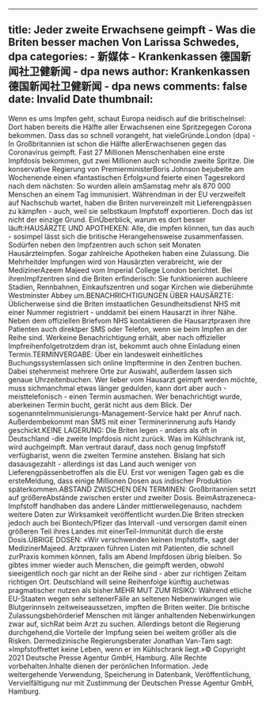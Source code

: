 
---
title: Jeder zweite Erwachsene geimpft - Was die Briten besser machen
Von Larissa Schwedes, dpa
categories: 
    - 新媒体
    - Krankenkassen 德国新闻社卫健新闻 - dpa news
author: Krankenkassen 德国新闻社卫健新闻 - dpa news
comments: false
date: Invalid Date
thumbnail: 
---

<div>   
Wenn es ums Impfen geht, schaut Europa neidisch auf die britischeInsel: Dort haben bereits die Hälfte aller Erwachsenen eine Spritzegegen Corona bekommen. Dass das so schnell vorangeht, hat vieleGründe.London (dpa) - In Großbritannien ist schon die Hälfte allerErwachsenen gegen das Coronavirus geimpft. Fast 27 Millionen Menschenhaben eine erste Impfdosis bekommen, gut zwei Millionen auch schondie zweite Spritze. Die konservative Regierung von PremierministerBoris Johnson bejubelte am Wochenende einen «fantastischen Erfolg»und feierte einen Tagesrekord nach dem nächsten: So wurden allein amSamstag mehr als 870 000 Menschen an einem Tag immunisiert. Währendman in der EU verzweifelt auf Nachschub wartet, haben die Briten nurvereinzelt mit Lieferengpässen zu kämpfen - auch, weil sie selbstkaum Impfstoff exportieren. Doch das ist nicht der einzige Grund. EinÜberblick, warum es dort besser läuft:HAUSÄRZTE UND APOTHEKEN: Alle, die impfen können, tun das auch - sosimpel lässt sich die britische Herangehensweise zusammenfassen. Sodürfen neben den Impfzentren auch schon seit Monaten Hausärzteimpfen. Sogar zahlreiche Apotheken haben eine Zulassung. Die Mehrheitder Impfungen wird von Hausärzten verabreicht, wie der MedizinerAzeem Majeed vom Imperial College London berichtet. Bei ihrenImpfzentren sind die Briten erfinderisch: Sie funktionieren auchleere Stadien, Rennbahnen, Einkaufszentren und sogar Kirchen wie dieberühmte Westminster Abbey um.BENACHRICHTIGUNGEN ÜBER HAUSÄRZTE: Üblicherweise sind die Briten imstaatlichen Gesundheitsdienst NHS mit einer Nummer registriert - unddamit bei einem Hausarzt in ihrer Nähe. Neben dem offiziellen Briefvom NHS kontaktieren die Hausarztpraxen ihre Patienten auch direktper SMS oder Telefon, wenn sie beim Impfen an der Reihe sind. Werkeine Benachrichtigung erhält, aber nach offizieller Impfreihenfolgetrotzdem dran ist, bekommt auch ohne Einladung einen Termin.TERMINVERGABE: Über ein landesweit einheitliches Buchungssystemlassen sich online Impftermine in den Zentren buchen. Dabei stehenmeist mehrere Orte zur Auswahl, außerdem lassen sich genaue Uhrzeitenbuchen. Wer lieber vom Hausarzt geimpft werden möchte, muss sichmanchmal etwas länger gedulden, kann dort aber auch - meisttelefonisch - einen Termin ausmachen. Wer benachrichtigt wurde, aberkeinen Termin bucht, gerät nicht aus dem Blick. Der sogenannteImmunisierungs-Management-Service hakt per Anruf nach. Außerdembekommt man SMS mit einer Terminerinnerung aufs Handy geschickt.KEINE LAGERUNG: Die Briten legen - anders als oft in Deutschland -die zweite Impfdosis nicht zurück. Was im Kühlschrank ist, wird auchgeimpft. Man vertraut darauf, dass noch genug Impfstoff verfügbarist, wenn die zweiten Termine anstehen. Bislang hat sich dasausgezahlt - allerdings ist das Land auch weniger von Lieferengpässenbetroffen als die EU. Erst vor wenigen Tagen gab es die ersteMeldung, dass einige Millionen Dosen aus indischer Produktion späterkommen.ABSTAND ZWISCHEN DEN TERMINEN: Großbritannien setzt auf größereAbstände zwischen erster und zweiter Dosis. BeimAstrazeneca-Impfstoff handhaben das andere Länder mittlerweilegenauso, nachdem weitere Daten zur Wirksamkeit veröffentlicht wurden.Die Briten strecken jedoch auch bei Biontech/Pfizer das Intervall -und versorgen damit einen größeren Teil ihres Landes mit einerTeil-Immunität durch die erste Dosis.ÜBRIGE DOSEN: «Wir verschwenden keinen Impfstoff», sagt der MedizinerMajeed. Arztpraxen führen Listen mit Patienten, die schnell zurPraxis kommen können, falls am Abend Impfdosen übrig bleiben. So gibtes immer wieder auch Menschen, die geimpft werden, obwohl sieeigentlich noch gar nicht an der Reihe sind - aber zur richtigen Zeitam richtigen Ort. Deutschland will seine Reihenfolge künftig auchetwas pragmatischer nutzen als bisher.MEHR MUT ZUM RISIKO: Während etliche EU-Staaten wegen sehr seltenerFälle an seltenen Nebenwirkungen wie Blutgerinnseln zeitweiseaussetzen, impften die Briten weiter. Die britische Zulassungsbehörderief Menschen mit länger anhaltenden Nebenwirkungen zwar auf, sichRat beim Arzt zu suchen. Allerdings betont die Regierung durchgehend,die Vorteile der Impfung seien bei weitem größer als die Risken. Dermedizinische Regierungsberater Jonathan Van-Tam sagt: »Impfstoffrettet keine Leben, wenn er im Kühlschrank liegt.»© Copyright 2021 Deutsche Presse Agentur GmbH, Hamburg. Alle Rechte vorbehalten.Inhalte dienen der perönlichen Information. Jede weitergehende Verwendung, Speicherung in Datenbank, Veröffentlichung, Vervielfältigung nur mit Zustimmung der Deutschen Presse Agentur GmbH, Hamburg.  
</div>
            